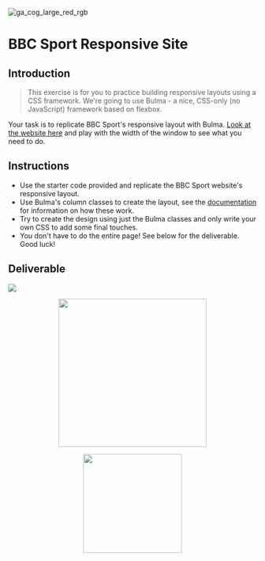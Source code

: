 ![ga_cog_large_red_rgb](https://cloud.githubusercontent.com/assets/40461/8183776/469f976e-1432-11e5-8199-6ac91363302b.png)

# BBC Sport Responsive Site

## Introduction

> This exercise is for you to practice building responsive layouts using a CSS framework. We're going to use Bulma - a nice, CSS-only (no JavaScript) framework based on flexbox.

Your task is to replicate BBC Sport's responsive layout with Bulma. [Look at the website here](www.bbc.com/sport) and play with the width of the window to see what you need to do.

## Instructions

* Use the starter code provided and replicate the BBC Sport website's responsive layout.
* Use Bulma's column classes to create the layout, see the [documentation](https://bulma.io/) for information on how these work.
* Try to create the design using just the Bulma classes and only write your own CSS to add some final touches.
* You don't have to do the entire page! See below for the deliverable. Good luck!

## Deliverable

<img src="https://i.imgur.com/4JwIwxw.jpg">

<p align="center"><img src="https://i.imgur.com/awK1mMJ.jpg" width="300"></p>

<p align="center"><img src="https://i.imgur.com/13XyW0S.jpg" width="200"></p>
